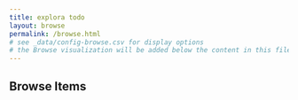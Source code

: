 ```yaml
---
title: explora todo
layout: browse
permalink: /browse.html
# see _data/config-browse.csv for display options
# the Browse visualization will be added below the content in this file
---
```


## Browse Items
